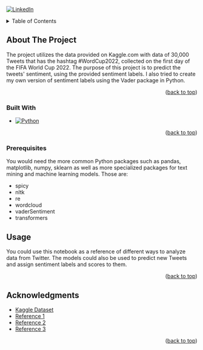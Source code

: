 



<!-- PROJECT SHIELDS -->
<!--
*** I'm using markdown "reference style" links for readability.
*** Reference links are enclosed in brackets [ ] instead of parentheses ( ).
*** See the bottom of this document for the declaration of the reference variables
*** for contributors-url, forks-url, etc. This is an optional, concise syntax you may use.
*** https://www.markdownguide.org/basic-syntax/#reference-style-links
-->

[![LinkedIn][linkedin-shield]][linkedin-url]




<!-- TABLE OF CONTENTS -->
<details>
  <summary>Table of Contents</summary>
  <ol>
    <li>
      <a href="#about-the-project">About The Project</a>
      <ul>
        <li><a href="#built-with">Built With</a></li>
      </ul>
    </li>
    <li>
      <a href="#getting-started">Getting Started</a>
      <ul>
        <li><a href="#prerequisites">Prerequisites</a></li>
    </li>
    <li><a href="#usage">Usage</a></li>
    <li><a href="#acknowledgments">Acknowledgments</a></li>
  </ol>
</details>



<!-- ABOUT THE PROJECT -->
## About The Project

 The project utilizes the data provided on Kaggle.com with data of 30,000 Tweets that has the hashtag #WordCup2022, collected on the first day of the FIFA World Cup 2022. The purpose of this project is to predict the tweets' sentiment, using the provided sentiment labels. I also tried to create my own version of sentiment labels using the Vader package in Python.
<p align="right">(<a href="#readme-top">back to top</a>)</p>



### Built With

* [![Python][Python.js]][Python-url]

<p align="right">(<a href="#readme-top">back to top</a>)</p>



<!-- GETTING STARTED -->
### Prerequisites

You would need the more common Python packages such as pandas, matplotlib, numpy, sklearn as well as more specialized packages for text mining and machine learning models. Those are:

* spicy
* nltk
* re
* wordcloud
* vaderSentiment
* transformers

<!-- USAGE EXAMPLES -->
## Usage
 You could use this notebook as a reference of different ways to analyze data from Twitter. The models could also be used to predict new Tweets and assign sentiment labels and scores to them.

<p align="right">(<a href="#readme-top">back to top</a>)</p>


<!-- ACKNOWLEDGMENTS -->
## Acknowledgments

* [Kaggle Dataset](https://www.kaggle.com/datasets/tirendazacademy/fifa-world-cup-2022-tweets)
* [Reference 1](https://medium.com/@piocalderon/vader-sentiment-analysis-explained-f1c4f9101cd9)
* [Reference 2](https://medium.com/deepdatascience/keywords-usernames-extraction-from-tweets-text-mining-8dfc4cb39872)
* [Reference 3](https://towardsdatascience.com/twitter-sentiment-analysis-classification-using-nltk-python-fa912578614c)

<p align="right">(<a href="#readme-top">back to top</a>)</p>



<!-- MARKDOWN LINKS & IMAGES -->
<!-- https://www.markdownguide.org/basic-syntax/#reference-style-links -->
[linkedin-shield]: https://img.shields.io/badge/-LinkedIn-black.svg?style=for-the-badge&logo=linkedin&colorB=555
[linkedin-url]: https://www.linkedin.com/in/gina-h-nguyen/
[Python.js]: https://img.shields.io/badge/-Python-orange
[Python-url]: https://docs.python.org/3/

